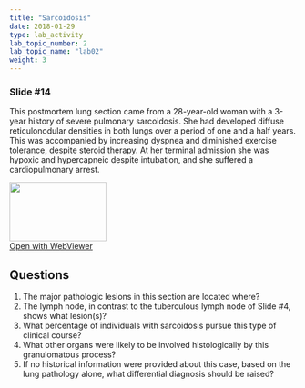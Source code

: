 ```yaml
---
title: "Sarcoidosis"
date: 2018-01-29
type: lab_activity
lab_topic_number: 2
lab_topic_name: "lab02"
weight: 3
---
```

<div class="entrybody">
<h3>Slide #14</h3>

<p>This postmortem lung section came from a 28-year-old woman with a 3-year history of severe pulmonary sarcoidosis. She had developed diffuse reticulonodular densities in both lungs over a period of one and a half years. This was accompanied by increasing dyspnea and diminished exercise tolerance, despite steroid therapy. At her terminal admission she was hypoxic and hypercapneic despite intubation, and she suffered a cardiopulmonary arrest.<br clear="all"></p>

<div class="thumbnail"><a href="http://virtualslides.cumc.columbia.edu/Lung%20Path%2001.svs/view.apml?" target="_blank"><img alt="" src="http://pathologylab.ccnmtl.columbia.edu/assets/images/slide_lungpath01.jpg" width="170" height="104" class="mt-image-left"></a><br><a href="http://virtualslides.cumc.columbia.edu/Lung%20Path%2001.svs/view.apml?" target="_blank">Open with WebViewer</a></div>

<h2>Questions</h2>


<ol>
<li>The major pathologic lesions in this section are located where?</li>
<li>The lymph node, in contrast to the tuberculous lymph node of Slide #4, shows what lesion(s)?</li>
<li>What percentage of individuals with sarcoidosis pursue this type of clinical course?</li>
<li>What other organs were likely to be involved histologically by this granulomatous process?</li>
<li>If no historical information were provided about this case, based on the lung pathology alone, what differential diagnosis should be raised?</li>
</ol>


						
</div>
